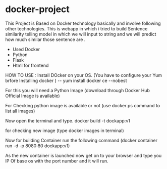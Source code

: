 # docker-project
This Project is Based on Docker technology basically and involve following other technologies.
This is webapp in which i tried to build Sentence similarity telling model in which we will input to string and we will 
predict how much similar those sentence are .
+ Used Docker
+ Python 
+ Flask
+ Html for frontend 

HOW TO USE :
Install DOcker on your OS.
  (You have to configure your Yum brfore Installing docker )
 -- yum install docker ce --nobest
 
For this you will need a Python Image 
   (download through Docker Hub Official Image is available)

For Checking python image is available or not 
(use  docker ps command to list all images)

Now open the terminal and type.
  docker build -t dockapp:v1
  
 for checking new image (type docker images in terminal)
 
 Now for building Container run the following command
 (docker container run -d -p 8080:80 dockapp:v1)
 
 As the new container is launched now get on to your browser and type you
 IP Of base os with the port number and it will run.
